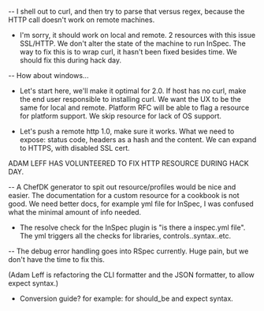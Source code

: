 -- I shell out to curl, and then try to parse that versus regex, because the HTTP call doesn't work on remote machines. 

- I'm sorry, it should work on local and remote. 2 resources with this issue SSL/HTTP. We don't alter the state of the machine to run InSpec. The way to fix this is to wrap curl, it hasn't been fixed besides time. We should fix this during hack day.

-- How about windows...

- Let's start here, we'll make it optimal for 2.0. If host has no curl, make the end user responsible to installing curl. We want the UX to be the same for local and remote. Platform RFC will be able to flag a resource for platform support. We skip resource for lack of OS support.

- Let's push a remote http 1.0, make sure it works. What we need to expose: status code, headers as a hash and the content. We can expand to HTTPS, with disabled SSL cert.

ADAM LEFF HAS VOLUNTEERED TO FIX HTTP RESOURCE DURING HACK DAY.

-- A ChefDK generator to spit out resource/profiles would be nice and easier. The documentation for a custom resource for a cookbook is not good. We need better docs, for example yml file for InSpec, I was confused what the minimal amount of info needed.

- The resolve check for the InSpec plugin is "is there a inspec.yml file". The yml triggers all the checks for libraries, controls..syntax..etc.

-- The debug error handling goes into RSpec currently. Huge pain, but we don't have the time to fix this.

(Adam Leff is refactoring the CLI formatter and the JSON formatter, to allow expect syntax.)

- Conversion guide? for example: for should_be and expect syntax. 




